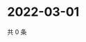 # 2022-03-01

共 0 条

<!-- BEGIN WEIBO -->
<!-- 最后更新时间 Tue Mar 01 2022 05:08:24 GMT+0800 (China Standard Time) -->

<!-- END WEIBO -->
